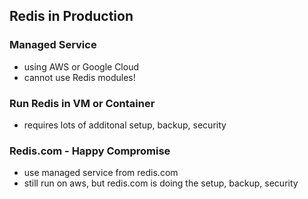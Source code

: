 ## Redis in Production

### Managed Service

- using AWS or Google Cloud
- cannot use Redis modules!

### Run Redis in VM or Container

- requires lots of additonal setup, backup, security

### Redis.com - Happy Compromise

- use managed service from redis.com
- still run on aws, but redis.com is doing the setup, backup, security
